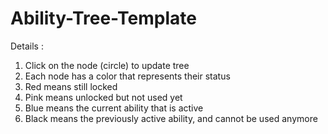 # Ability-Tree-Template

Details :
1. Click on the node (circle) to update tree
2. Each node has a color that represents their status
3. Red means still locked
4. Pink means unlocked but not used yet
5. Blue means the current ability that is active
6. Black means the previously active ability, and cannot be used anymore
